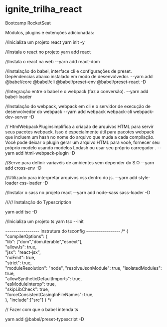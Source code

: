 # ignite_trilha_react
Bootcamp RocketSeat

Módulos, plugins e extenções adicionadas:

//Inicializa um projeto react
yarn init -y

//Instala o react no projeto
yarn add react 

//Instala o react na web
--yarn add react-dom


//Instalação do babel, interface cli e configurações de preset. Depêndencias abaixo instalado em modo de desenvolvedor.
--yarn add @babel/core @babel/cli @babel/preset-env @babel/preset-react -D

//Integração entre o babel e o webpack (faz a conversão).
--yarn add babel-loader


//Instalação do webpack, webpack em cli e o servidor de execução de desenvolvedor do webpack
--yarn add webpack webpack-cli webpack-dev-server -D


// HtmlWebpackPluginsimplifica a criação de arquivos HTML para servir seus pacotes webpack. Isso é especialmente útil para pacotes webpack que incluem um hash no nome do arquivo que muda a cada compilação. Você pode deixar o plugin gerar um arquivo HTML para você, fornecer seu próprio modelo usando modelos Lodash ou usar seu próprio carregador .
--yarn add html-webpack-plugin -D

//Serve para definir variavéis de ambientes sem depender do S.O
--yarn add cross-env -D

//Utilizado para interpretar arquivos css dentro do js.
--yarn add style-loader css-loader -D

//Instalar o sass no projeto react
--yarn add node-sass sass-loader -D





///// Instalação do Typescription

yarn add tsc -D

//Inicializa um projeto ts
yarn tsc --init


----------------- Instrutura do tsconfig -----------------
/*
{
  "compilerOptions": {                          
    "lib": ["dom","dom.iterable","esnext"],                                   
    "allowJs": true,                             
    "jsx": "react-jsx",                           
    "noEmit": true,                              
    "strict": true,                                 
    "moduleResolution": "node",
    "resolveJsonModule": true,
    "isolatedModules": true,        
    "allowSyntheticDefaultImports": true,        
    "esModuleInterop": true,                        
    "skipLibCheck": true,                           
    "forceConsistentCasingInFileNames": true,     
  },
    "include":["src"]
}
*/

// Fazer com que o babel intenda ts

yarn add @babel/preset-typescript -D